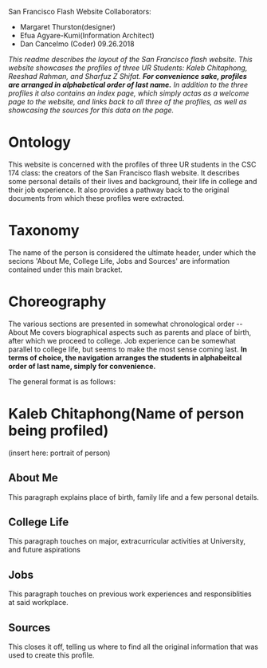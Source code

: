 San Francisco Flash Website 
Collaborators: 
* Margaret Thurston(designer)
* Efua Agyare-Kumi(Information Architect)
* Dan Cancelmo (Coder)
09.26.2018

_This readme describes the layout of the San Francisco flash website. This website showcases the profiles of three UR Students: Kaleb Chitaphong, Reeshad Rahman, and Sharfuz Z Shifat. 
**For convenience sake, profiles are arranged in alphabetical order of last name.** 
In addition to the three profiles it also contains an index page, which simply actas as a welcome page to the website, and links back to all three of the profiles, as well as showcasing the sources for this data on the page._ 

# Ontology
This website is concerned with the profiles of three UR students in the CSC 174 class: the creators of the San Francisco flash website. It describes some personal details of their lives and background, their life in college and their job experience. It also provides a pathway back to the original documents from which these profiles were extracted.

# Taxonomy
The name of the person is considered the ultimate header, under which the secions 'About Me, College Life, Jobs and Sources' are information contained under this main bracket.

# Choreography
The various sections are presented in somewhat chronological order -- About Me covers biographical aspects such as parents and place of birth, after which we proceed to college. Job experience can be somewhat parallel to college life, but seems to make the most sense coming last. 
**In terms of choice, the navigation arranges the students in alphabeitcal order of last name, simply for convenience.**

The general format is as follows:

# Kaleb Chitaphong(Name of person being profiled)
(insert here: portrait of person)

## About Me
This paragraph explains place of birth, family life and a few personal details. 

## College Life
This paragraph touches on major, extracurricular activities at University, and future aspirations

## Jobs
This paragraph touches on previous work experiences and responsiblities at said workplace. 

## Sources
This closes it off, telling us where to find all the original information that was used to create this profile.  
